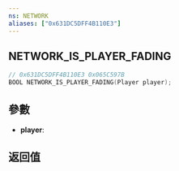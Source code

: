 ```yaml
---
ns: NETWORK
aliases: ["0x631DC5DFF4B110E3"]
---
```

## NETWORK_IS_PLAYER_FADING

```c
// 0x631DC5DFF4B110E3 0x065C597B
BOOL NETWORK_IS_PLAYER_FADING(Player player);
```


## 參數
* **player**: 

## 返回值
